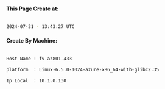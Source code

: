 
   
#### This Page Create at:

```bash

2024-07-31 - 13:43:27 UTC

```

#### Create By Machine:

```bash

Host Name : fv-az801-433

platform  : Linux-6.5.0-1024-azure-x86_64-with-glibc2.35

Ip Local  : 10.1.0.130

```

